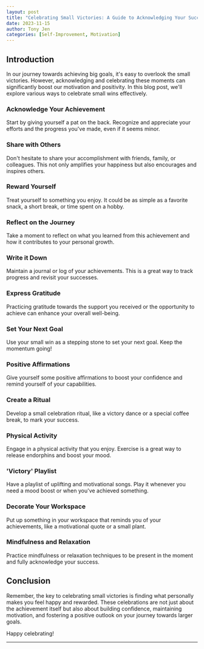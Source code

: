 ```yaml
---
layout: post
title: "Celebrating Small Victories: A Guide to Acknowledging Your Successes"
date: 2023-11-15
author: Tony Jen
categories: [Self-Improvement, Motivation]
---
```


## Introduction
In our journey towards achieving big goals, it's easy to overlook the small victories. However, acknowledging and celebrating these moments can significantly boost our motivation and positivity. In this blog post, we'll explore various ways to celebrate small wins effectively.

### Acknowledge Your Achievement
Start by giving yourself a pat on the back. Recognize and appreciate your efforts and the progress you've made, even if it seems minor.

### Share with Others
Don't hesitate to share your accomplishment with friends, family, or colleagues. This not only amplifies your happiness but also encourages and inspires others.

### Reward Yourself
Treat yourself to something you enjoy. It could be as simple as a favorite snack, a short break, or time spent on a hobby.

### Reflect on the Journey
Take a moment to reflect on what you learned from this achievement and how it contributes to your personal growth.

### Write it Down
Maintain a journal or log of your achievements. This is a great way to track progress and revisit your successes.

### Express Gratitude
Practicing gratitude towards the support you received or the opportunity to achieve can enhance your overall well-being.

### Set Your Next Goal
Use your small win as a stepping stone to set your next goal. Keep the momentum going!

### Positive Affirmations
Give yourself some positive affirmations to boost your confidence and remind yourself of your capabilities.

### Create a Ritual
Develop a small celebration ritual, like a victory dance or a special coffee break, to mark your success.

### Physical Activity
Engage in a physical activity that you enjoy. Exercise is a great way to release endorphins and boost your mood.

### 'Victory' Playlist
Have a playlist of uplifting and motivational songs. Play it whenever you need a mood boost or when you've achieved something.

### Decorate Your Workspace
Put up something in your workspace that reminds you of your achievements, like a motivational quote or a small plant.

### Mindfulness and Relaxation
Practice mindfulness or relaxation techniques to be present in the moment and fully acknowledge your success.

## Conclusion
Remember, the key to celebrating small victories is finding what personally makes you feel happy and rewarded. These celebrations are not just about the achievement itself but also about building confidence, maintaining motivation, and fostering a positive outlook on your journey towards larger goals.

Happy celebrating!

---
